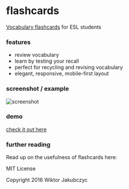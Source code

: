 # flashcards
[Vocabulary flashcards](http://monolithpl.github.io/flashcards) for ESL students

### features
- review vocabulary
- learn by testing your recall
- perfect for recycling and revising vocabulary
- elegant, responsive, mobile-first layout

### screenshot / example
![screenshot](http://monolithpl.github.io/flashcards/flashcards.png "screenshot")

### demo
[check it out here](http://monolithpl.github.io/flashcards)

### further reading
Read up on the usefulness of flashcards here:

MIT License

Copyright 2016 Wiktor Jakubczyc
